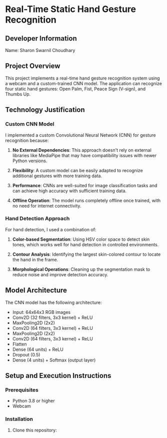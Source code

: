 # Real-Time Static Hand Gesture Recognition

## Developer Information
Name: Sharon Swarnil Choudhary

## Project Overview
This project implements a real-time hand gesture recognition system using a webcam and a custom-trained CNN model. The application can recognize four static hand gestures: Open Palm, Fist, Peace Sign (V-sign), and Thumbs Up.

## Technology Justification

### Custom CNN Model
I implemented a custom Convolutional Neural Network (CNN) for gesture recognition because:

1. **No External Dependencies**: This approach doesn't rely on external libraries like MediaPipe that may have compatibility issues with newer Python versions.

2. **Flexibility**: A custom model can be easily adapted to recognize additional gestures with more training data.

3. **Performance**: CNNs are well-suited for image classification tasks and can achieve high accuracy with sufficient training data.

4. **Offline Operation**: The model runs completely offline once trained, with no need for internet connectivity.

### Hand Detection Approach
For hand detection, I used a combination of:

1. **Color-based Segmentation**: Using HSV color space to detect skin tones, which works well for hand detection in controlled environments.

2. **Contour Analysis**: Identifying the largest skin-colored contour to locate the hand in the frame.

3. **Morphological Operations**: Cleaning up the segmentation mask to reduce noise and improve detection accuracy.

## Model Architecture
The CNN model has the following architecture:
- Input: 64x64x3 RGB images
- Conv2D (32 filters, 3x3 kernel) + ReLU
- MaxPooling2D (2x2)
- Conv2D (64 filters, 3x3 kernel) + ReLU
- MaxPooling2D (2x2)
- Conv2D (64 filters, 3x3 kernel) + ReLU
- Flatten
- Dense (64 units) + ReLU
- Dropout (0.5)
- Dense (4 units) + Softmax (output layer)

## Setup and Execution Instructions

### Prerequisites
- Python 3.8 or higher
- Webcam

### Installation
1. Clone this repository: